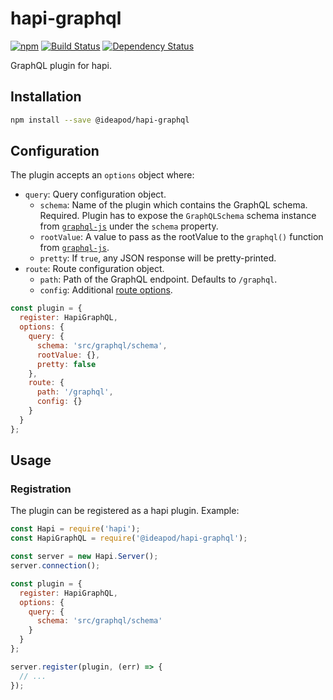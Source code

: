 # hapi-graphql

[![npm](https://img.shields.io/npm/v/@ideapod/hapi-graphql.svg)](https://www.npmjs.com/package/@ideapod/hapi-graphql)
[![Build Status](https://travis-ci.org/ideas/hapi-graphql.svg?branch=master)](https://travis-ci.org/ideas/hapi-graphql)
[![Dependency Status](https://david-dm.org/ideas/hapi-graphql.svg)](https://david-dm.org/ideas/hapi-graphql)

GraphQL plugin for hapi.

## Installation

```sh
npm install --save @ideapod/hapi-graphql
```

## Configuration

The plugin accepts an `options` object where:
  - `query`: Query configuration object.
    - `schema`: Name of the plugin which contains the GraphQL schema. Required. Plugin has to expose the `GraphQLSchema` schema instance from [`graphql-js`](https://github.com/graphql/graphql-js) under the `schema` property.
    - `rootValue`: A value to pass as the rootValue to the `graphql()` function from [`graphql-js`](https://github.com/graphql/graphql-js).
    - `pretty`: If `true`, any JSON response will be pretty-printed.
  - `route`: Route configuration object.
    - `path`: Path of the GraphQL endpoint. Defaults to `/graphql`.
    - `config`: Additional [route options](https://github.com/hapijs/hapi/blob/master/API.md#route-options).

```javascript
const plugin = {
  register: HapiGraphQL,
  options: {
    query: {
      schema: 'src/graphql/schema',
      rootValue: {},
      pretty: false
    },
    route: {
      path: '/graphql',
      config: {}
    }
  }
};
```

## Usage

### Registration

The plugin can be registered as a hapi plugin. Example:

```javascript
const Hapi = require('hapi');
const HapiGraphQL = require('@ideapod/hapi-graphql');

const server = new Hapi.Server();
server.connection();

const plugin = {
  register: HapiGraphQL,
  options: {
    query: {
      schema: 'src/graphql/schema'
    }
  }
};

server.register(plugin, (err) => {
  // ...
});
```
